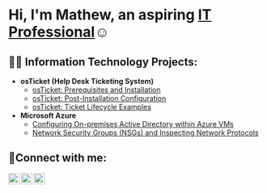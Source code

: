 <h1>Hi, I'm Mathew, an aspiring <a href="https://www.linkedin.com/in/mathew-harley-004075163/">IT Professional</a>☺</h1>

<h2>👨‍💻 Information Technology Projects:</h2>

- <b>osTicket (Help Desk Ticketing System)</b>
  - [osTicket: Prerequisites and Installation](https://github.com/mrh357/osticket-prereqs)
  - [osTicket: Post-Installation Configuration](https://github.com/mrh357/post-install-config)
  - [osTicket: Ticket Lifecycle Examples](https://github.com/mrh357/ticket-lifecycle)
- <b>Microsoft Azure</b>
  - [Configuring On-premises Active Directory within Azure VMs](https://github.com/mrh357/configure-ad)
  - [Network Security Groups (NSGs) and Inspecting Network Protocols](https://github.com/mrh357/azure-network-protocols)

<h2>🤳Connect with me:</h2>

[<img align="left" alt="Josh | Twitter" width="22px" src="https://cdn.jsdelivr.net/npm/simple-icons@v3/icons/twitter.svg" />][twitter]
[<img align="left" alt="Josh | LinkedIn" width="22px" src="https://cdn.jsdelivr.net/npm/simple-icons@v3/icons/linkedin.svg" />][linkedin]
[<img align="left" alt="Josh | Instagram" width="22px" src="https://cdn.jsdelivr.net/npm/simple-icons@v3/icons/instagram.svg" />][instagram]

[twitter]: https://twitter.com/Josh
[instagram]: https://www.instagram.com/Josh
[linkedin]: https://linkedin.com/in/Josh
